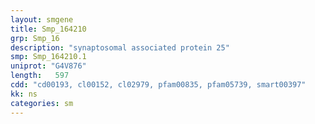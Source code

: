 ```yaml
---
layout: smgene
title: Smp_164210
grp: Smp_16
description: "synaptosomal associated protein 25"
smp: Smp_164210.1
uniprot: "G4V876"
length:   597
cdd: "cd00193, cl00152, cl02979, pfam00835, pfam05739, smart00397"
kk: ns
categories: sm
---
```

